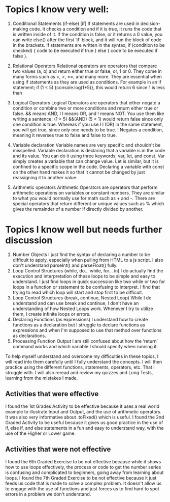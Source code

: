 # Topics I know very well:

1. Conditional Statements (if-else) [if]
If statements are used in decision-making code. It checks a condition and if it is true, it runs the code that is written inside of it. If the condition is false, or it returns a 0 value, you can write else{} after the first ‘if’ block, and it will run the block of code in the brackets. If statements are written in the syntax; if (condition to be checked) { code to be executed if true } else { code to be executed if false }.

2. Relational Operators
 Relational operators are operators that compare two values (a, b) and return either true or false, or, 1 or 0. They come in many forms such as <, >, ==, and many more. They are essential when using If statements as they are used as conditions. For example in an if statement; if (1 < 5) {console.log(1+5)}, this would return 6 since 1 is less than

3. Logical Operators
Logical Operators are operators that either negate a condition or combine two or more conditions and return either true or false. && means AND, I I means OR, and ! means NOT. You use them like writing a sentence; (1 > 5) &&(AND) (5 > 1) would return false since only one condition is true. Whereas if you use I I (OR) in the same statement, you will get true, since only one needs to be true. ! Negates a condition, meaning it reverses true to false and false to true.


4. Variable declaration
Variable names are very specific and shouldn't be misspelled. Variable declaration is declaring that a variable is in the code and its value. You can do it using three keywords; var, let, and const. Var simply creates a variable that can change value. Let is similar, but it is confined to a specific scope in the code. Declaring a variable with const on the other hand makes it so that it cannot be changed by just reassigning it to another value.

5. Arithmetic operators
Arithmetic Operators are operators that  perform arithmetic operations on variables or constant numbers. They are similar to what you would normally use for math such as + and -. There are special operators that return different or unique values such as % which gives the remainder of a number if directly divided by another.


# Topics I know well but needs further discussion 
1. Number Objects
I just find the syntax of declaring a number to be difficult to apply, especially when pulling from HTML to a js script. I also don't understand parseInt() and parseFloat() fully.
2. Loop Control Structures (while, do… while, for… in)
I do actually find the execution and interpretation of these loops to be simple and easy to understand. I just find loops in quick succession like two while or two for loops in a function or statement to be confusing to interpret. I find that trying to read which loop will start and stop first to be difficult.
3. Loop Control Structures (break, continue, Nested Loop)
While I do understand and can use break and continue, I don't have an understanding of how Nested Loops work. Whenever I try to utilize them, I create infinite loops or errors.
4. Declaring Functions (as expressions)
I understand how to create functions as a declaration but I struggle to declare functions as expressions and when I'm supposed to use that method over functions as declarations. 
5. Processing Function Output
I am still confused about how the ‘return’ command works and which variable I should specify when running it.

To help myself understand and overcome my difficulties in these topics, I will read into them carefully until I fully understand the concepts. I will then practice using the different functions, statements, operators, etc. That I struggle with. I will also reread and review my quizzes and Long Tests, learning from the mistakes I made.

## Activities that were effective
I found the 1st Grades Activity to be effective because it uses a real world example to illustrate Input and Output, and the use of arithmetic operators. It was also very informative about .toFixed() which is useful.
I found the 2nd Graded Activity to be useful because it gives us good practice in the use of if, else if, and else statements in a fun and easy to understand way, with the use of the Higher or Lower game.

## Activities that were not effective 
I found the 6th Graded Exercise to be not effective because while it shows how to use loops effectively, the process or code to get the number series is confusing and complicated to beginners, going away from learning about loops.
I found the 7th Graded Exercise to be not effective because it just feeds us code that is made to solve a complex problem. It doesn't allow us to engage with the use of functions and just forces us to find hard to spot errors in a problem we don't understand.

